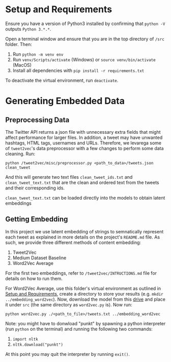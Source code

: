 # Setup and Requirements

Ensure you have a version of Python3 installed by confirming that `python -V` outputs `Python 3.*.*`.

Open a terminal window and ensure that you are in the top directory of `/src` folder. Then:

1. Run `python -m venv env`
2. Run `venv/Scripts/activate` (Windows) or `source venv/bin/activate` (MacOS)
3. Install all dependencies with `pip install -r requirements.txt`

To deactivate the virtual environment, run `deactivate`.

# Generating Embedded Data

## Preprocessing Data

The Twitter API returns a json file with unnecessary extra fields that might affect performance for larger files. In addition, a tweet may have unwanted hashtags, HTML tags, usernames and URLs. Therefore, we levarega some of `tweet2vec`'s data preprocessor with a few changes to perform some data cleaning. Run:

`python /tweet2vec/misc/preprocessor.py <path_to_data>/tweets.json clean_tweet`

And this will generate two text files `clean_tweet_ids.txt` and `clean_tweet_text.txt` that are the clean and ordered text from the tweets and their corresponding ids.

`clean_tweet_text.txt` can be loaded directly into the models to obtain latent embeddings

## Getting Embedding

In this project we use latent embedding of strings to semnatically represent each tweet as explained in more details on the project's `README.md` file. As such, we provide three different methods of content embedding:

1. Tweet2Vec
2. Medium Dataset Baseline
3. Word2Vec Average

For the first two embeddings, refer to `/tweet2vec/INTRUCTIONS.md` file for details on how to run them.

For Word2Vec Average, use this folder's virtual environment as outlined in [Setup and Requirements](#setup-and-requirements), create a directory to store your results (e.g. `mkdir ../embedding_word2vec`). Now, download the model from this [drive](https://drive.google.com/file/d/0B7XkCwpI5KDYNlNUTTlSS21pQmM/edit?resourcekey=0-wjGZdNAUop6WykTtMip30g) and place it under `src` (the same directory as `word2vec.py` is). Now run:

`python word2vec.py ./<path_to_file>/tweets.txt ../embedding_word2vec`

Note: you might have to donwload "punkt" by spawning a python interpreter (run `python` on the terminal) and running the following two commands:

1. `import nltk`
2. `nltk.download("punkt")`

At this point you may quit the interpreter by running `exit()`.
